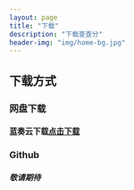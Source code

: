 ```yaml
---
layout: page
title: "下载"
description: "下载查查分"
header-img: "img/home-bg.jpg"
---
```


## 下载方式

### **网盘下载**

#### 蓝奏云下载[点击下载](https://www.lanzous.com/i622tkj)

### **Github**

#### *敬请期待*
